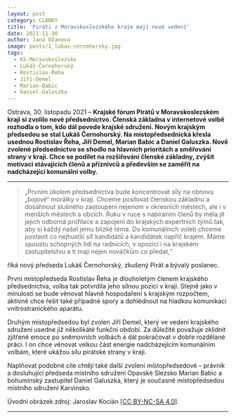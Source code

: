 ```yaml
---
layout: post
category: CLANKY
title: 'Piráti z Moravskoslezského kraje mají nové vedení'			
date: 2021-11-30
author: Jana Ožanova
image: posts/1_lukas-cernohorsky.jpg	
tags:				
  - KS-Moravskoslezsko
  - Lukáš-Černohorský
  - Rostislav-Řeha
  - Jiří-Demel
  - Marian-Babic		
  - Daniel-Galuszka
---
```


Ostrava, 30. listopadu 2021 – **Krajské fórum Pirátů v Moravskoslezském kraji si zvolilo nové předsednictvo. Členská základna v internetové volbě rozhodla o tom, kdo dál povede krajské sdružení. Novým krajským předsedou se stal Lukáš Černohorský. Na místopředsednická křesla usednou Rostislav Řeha, Jiří Demel, Marian Babic a Daniel Galuszka. Nově zvolené předsednictvo se shodlo na hlavních prioritách a směřování strany v kraji. Chce se podílet na rozšiřování členské základny, zvýšit motivaci stávajících členů a příznivců a především se zaměřit na nadcházející komunální volby.**

<hr />

> „Prvním úkolem předsednictva bude koncentrovat síly na obnovu „bojové“ morálky v kraji. Chceme posilovat členskou základnu a dosáhnout slušného zastoupení nejenom v okresních městech, ale i v menších městech a obcích. Ruku v ruce s nabíráním členů by měla jít jejich odborná profilace a zapojení do krajských expertních týmů tak, aby si každý našel jemu blízké téma. Do komunálních voleb chceme postavit co nejhustší síť kandidátů a kandidátek napříč krajem. Máme spoustu schopných lidí na radnicích, v opozici i na krajském zastupitelstvu a ti mají nejen nováčkům co předat,“

říká nový předseda Lukáš Černohorský, zkušený Pirát a bývalý poslanec.

První místopředseda Rostislav Řeha je dlouholetým členem krajského předsednictva, volba tak potvrdila jeho silnou pozici v kraji. Stejně jako v minulosti se bude věnovat hlavně hospodaření s krajským rozpočtem, aktivně chce řešit také případné spory a dohlédnout na hladkou komunikaci vnitrostranického aparátu.

Druhým místopředsedou byl zvolen Jiří Demel, který ve vedení krajského sdružení usedne již několikáté funkční období. Za důležité považuje zklidnit zjitřené emoce po sněmovních volbách a dál pokračovat v dobře rozdělané práci. I on chce věnovat velkou část energie nadcházejícím komunálním volbám, které ukážou sílu pirátské strany v kraji.

Naplňovat podobné cíle chtějí také další zvolení místopředsedové – právník a dosluhující předseda místního sdružení Opavské Slezsko Marian Babic a bohumínský zastupitel Daniel Galuszka, který je současně místopředsedou místního sdružení Karvinsko.

Úvodní obrázek zdroj: Jaroslav Kocián \[[CC BY-NC-SA 4.0](https://creativecommons.org/licenses/by-nc-sa/4.0/deed.cs)\].

- - -
